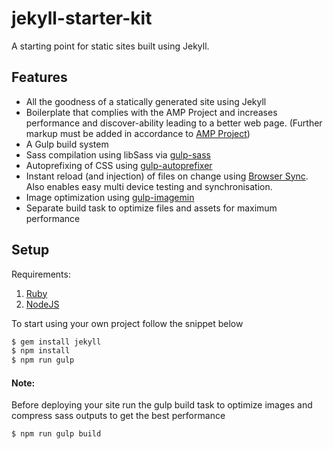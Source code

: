 # jekyll-starter-kit

A starting point for static sites built using Jekyll.

## Features
- All the goodness of a statically generated site using Jekyll
- Boilerplate that complies with the AMP Project and increases performance and discover-ability leading to a better web page. (Further markup must be added in accordance to [AMP Project](https://www.ampproject.org/)) 
- A Gulp build system
- Sass compilation using libSass via [gulp-sass](https://www.npmjs.com/package/gulp-sass)
- Autoprefixing of CSS using [gulp-autoprefixer](https://www.npmjs.com/package/gulp-autoprefixer)
- Instant reload (and injection) of files on change using [Browser Sync](https://www.browsersync.io/). Also enables easy multi device testing and synchronisation.
- Image optimization using [gulp-imagemin](https://github.com/sindresorhus/gulp-imagemin#gulp-imagemin-)
- Separate build task to optimize files and assets for maximum performance

## Setup

Requirements:
1. [Ruby](https://www.ruby-lang.org/en/downloads/)
2. [NodeJS](https://nodejs.org/en/)

To start using your own project follow the snippet below

```bash
$ gem install jekyll
$ npm install
$ npm run gulp
```

#### Note:
Before deploying your site run the gulp build task to optimize images and compress sass outputs to get the best performance

```bash
$ npm run gulp build
```
